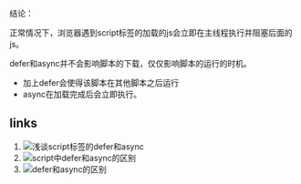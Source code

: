 结论：

正常情况下，浏览器遇到script标签的加载的js会立即在主线程执行并阻塞后面的js。


defer和async并不会影响脚本的下载，仅仅影响脚本的运行的时机。

- 加上defer会使得该脚本在其他脚本之后运行
- async在加载完成后会立即执行。



## links
1. ![浅谈script标签的defer和async](https://juejin.im/entry/5a7ad55ef265da4e81238da9)
2. ![script中defer和async的区别](https://juejin.im/post/5a1229596fb9a0451704cae8)
2. ![defer和async的区别](https://segmentfault.com/q/1010000000640869)
